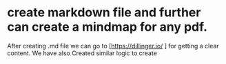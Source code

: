 # create markdown file and further can create a mindmap for any pdf.  
After creating .md file we can go to [https://dillinger.io/ ] for getting a clear content. We have also Created similar logic to create 
